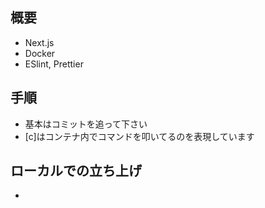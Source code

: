## 概要

* Next.js
* Docker
* ESlint, Prettier

## 手順

* 基本はコミットを追って下さい
* [c]はコンテナ内でコマンドを叩いてるのを表現しています

## ローカルでの立ち上げ

* 
